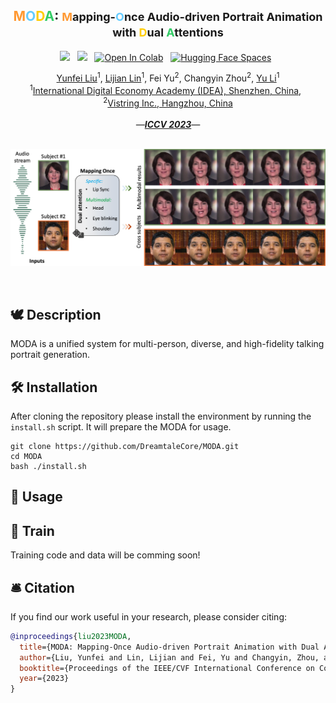 <div align="center">

<h2> <font color="#FF9933">M</font><font color="#66CCFF">O</font><font color="#FFCC00">D</font><font color="#33CC66">A</font>: <span style="font-size:18px"> <font color="#FF9933">M</font>apping-<font color="#66CCFF">O</font>nce Audio-driven Portrait Animation with <font color="#FFCC00">D</font>ual <font color="#33CC66">A</font>ttentions</nobr></span> </h2>

  <a href='https://arxiv.org/abs/2307.10008'><img src='https://img.shields.io/badge/ArXiv-PDF-red'></a> &nbsp; <a href='https://liuyunfei.net/projects/iccv23-moda/'><img src='https://img.shields.io/badge/Project-Page-Green'></a> &nbsp; [![Open In Colab](https://colab.research.google.com/assets/colab-badge.svg)](#) &nbsp; [![Hugging Face Spaces](https://img.shields.io/badge/%F0%9F%A4%97%20Hugging%20Face-Spaces-blue)](#) &nbsp; 

<div>
    <nobr><a href="http://liuyunfei.net"
  >Yunfei Liu</a><sup>1</sup>,</nobr>
  <nobr><a href="https://scholar.google.com.hk/citations?user=Xf5_TfcAAAAJ&hl=zh-CN"
  >Lijian Lin</a><sup>1</sup>,</nobr>
  <nobr>Fei Yu<sup>2</sup>,</nobr>
  <nobr>Changyin Zhou<sup>2</sup>,</nobr>
  <nobr><a href="https://yu-li.github.io/"
  >Yu Li</a><sup>1</sup></nobr>
 <br>
  <nobr><sup>1</sup><a href="https://www.idea.edu.cn">International Digital Economy Academy (IDEA), Shenzhen, China</a>,&nbsp;&nbsp;</nobr>
  <nobr><sup>2</sup><a href="https://www.vistring.ai">Vistring Inc., Hangzhou, China</a></nobr>
</div>
<br>
<i>—<strong><a href='https://arxiv.org/abs/2307.10008' target='_blank'>ICCV 2023</a></strong>—</i>
<br>
<br>


![moda](images/teaser.png)

<br>

</div>

## 🕊️ Description

MODA is a unified system for multi-person, diverse, and high-fidelity talking portrait generation.

## 🛠️ Installation

After cloning the repository please install the environment by running the `install.sh` script. It will prepare the MODA for usage. 

```shell
git clone https://github.com/DreamtaleCore/MODA.git
cd MODA
bash ./install.sh
```

## 🚀 Usage



## 🚧 Train

Training code and data will be comming soon!

## 🛎 Citation

If you find our work useful in your research, please consider citing:

```bibtex
@inproceedings{liu2023MODA,
  title={MODA: Mapping-Once Audio-driven Portrait Animation with Dual Attentions},
  author={Liu, Yunfei and Lin, Lijian and Fei, Yu and Changyin, Zhou, and Yu, Li},
  booktitle={Proceedings of the IEEE/CVF International Conference on Computer Vision},
  year={2023}
}
```